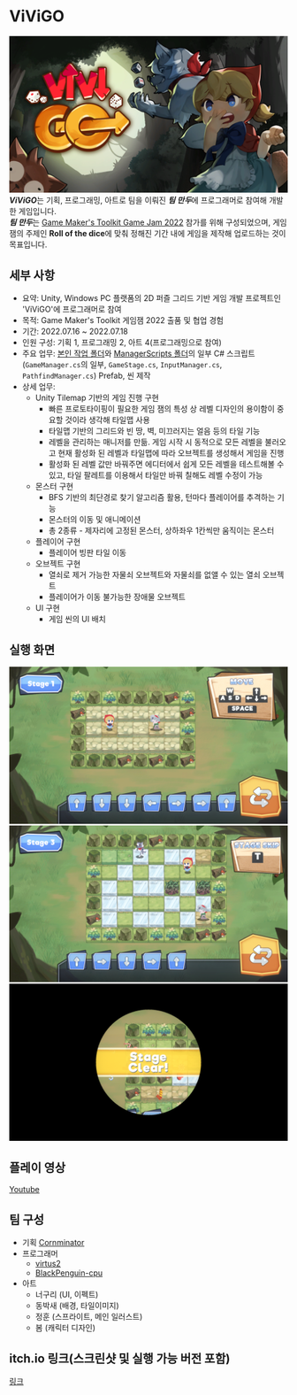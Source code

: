 # ViViGO
![1](https://github.com/virtus2/gmtkGameJam/blob/main/screenshots/1.png)
***ViViGO***는 기획, 프로그래밍, 아트로 팀을 이뤄진 ***팀 만두***에 프로그래머로 참여해 개발한 게임입니다.  
***팀 만두***는 [Game Maker's Toolkit Game Jam 2022](https://itch.io/jam/gmtk-jam-2022) 참가를 위해 구성되었으며, 게임 잼의 주제인 **Roll of the dice**에 맞춰 정해진 기간 내에 게임을 제작해 업로드하는 것이 목표입니다. 
  
## 세부 사항
- 요약: Unity, Windows PC 플랫폼의 2D 퍼즐 그리드 기반 게임 개발 프로젝트인 'ViViGO'에 프로그래머로 참여
- 목적: Game Maker's Toolkit 게임잼 2022 출품 및 협업 경험
- 기간: 2022.07.16 ~ 2022.07.18
- 인원 구성: 기획 1, 프로그래밍 2, 아트 4(프로그래밍으로 참여)
- 주요 업무: [본인 작업 폴더](https://github.com/virtus2/gmtkGameJam/tree/main/Assets/virtus2)와 [ManagerScripts 폴더](https://github.com/virtus2/gmtkGameJam/tree/main/Assets/ManagerScripts)의 일부 C# 스크립트(`GameManager.cs`의 일부, `GameStage.cs`, `InputManager.cs`, `PathfindManager.cs`) Prefab, 씬 제작
- 상세 업무: 
  - Unity Tilemap 기반의 게임 진행 구현 
    - 빠른 프로토타이핑이 필요한 게임 잼의 특성 상 레벨 디자인의 용이함이 중요할 것이라 생각해 타일맵 사용
    - 타일맵 기반의 그리드와 빈 땅, 벽, 미끄러지는 얼음 등의 타일 기능
    - 레벨을 관리하는 매니저를 만듦. 게임 시작 시 동적으로 모든 레벨을 불러오고 현재 활성화 된 레벨과 타일맵에 따라 오브젝트를 생성해서 게임을 진행
    - 활성화 된 레벨 값만 바꿔주면 에디터에서 쉽게 모든 레벨을 테스트해볼 수 있고, 타일 팔레트를 이용해서 타일만 바꿔 칠해도 레벨 수정이 가능
  - 몬스터 구현
    - BFS 기반의 최단경로 찾기 알고리즘 활용, 턴마다 플레이어를 추격하는 기능
    - 몬스터의 이동 및 애니메이션
    - 총 2종류 - 제자리에 고정된 몬스터, 상하좌우 1칸씩만 움직이는 몬스터
  - 플레이어 구현
    - 플레이어 빙판 타일 이동
  - 오브젝트 구현
    - 열쇠로 제거 가능한 자물쇠 오브젝트와 자물쇠를 없앨 수 있는 열쇠 오브젝트
    - 플레이어가 이동 불가능한 장애물 오브젝트
  - UI 구현
    - 게임 씬의 UI 배치
    
## 실행 화면
![2](https://github.com/virtus2/gmtkGameJam/blob/main/screenshots/2.png)  
![3](https://github.com/virtus2/gmtkGameJam/blob/main/screenshots/3.png)  
![4](https://github.com/virtus2/gmtkGameJam/blob/main/screenshots/4.png)  

## 플레이 영상
[Youtube](https://youtu.be/L-NIGxc5ThA)  

## 팀 구성
- 기획
   [Cornminator](https://github.com/cornminator)
- 프로그래머
  - [virtus2](https://github.com/virtus2)
  - [BlackPenguin-cpu](https://github.com/BlackPenguin-cpu/)
- 아트
  - 너구리 (UI, 이펙트)
  - 동박새 (배경, 타일이미지)
  - 정훈 (스프라이트, 메인 일러스트)
  - 봄 (캐릭터 디자인)

## itch.io 링크(스크린샷 및 실행 가능 버전 포함)
[링크](https://corn97.itch.io/vivigo)

